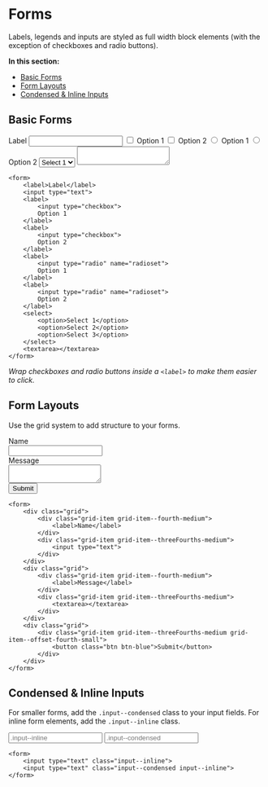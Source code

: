 # Forms

Labels, legends and inputs are styled as full width block elements (with the exception of checkboxes and radio buttons).

**In this section:**

<ul>
	<li><a data-scroll href="#basic-forms">Basic Forms</a></li>
	<li><a data-scroll href="#form-layouts">Form Layouts</a></li>
	<li><a data-scroll href="#condensed-and-inline-inputs">Condensed &amp; Inline Inputs</a></li>
</ul>

<h2 id="basic-forms">Basic Forms</h2>

<form>
	<label>Label</label>
	<input type="text">
	<label>
		<input type="checkbox">
		Option 1
	</label>
	<label>
		<input type="checkbox">
		Option 2
	</label>
	<label>
		<input type="radio" name="radioset">
		Option 1
	</label>
	<label>
		<input type="radio" name="radioset">
		Option 2
	</label>
	<select>
		<option>Select 1</option>
		<option>Select 2</option>
		<option>Select 3</option>
	</select>
	<textarea></textarea>
</form>

```markup
<form>
	<label>Label</label>
	<input type="text">
	<label>
		<input type="checkbox">
		Option 1
	</label>
	<label>
		<input type="checkbox">
		Option 2
	</label>
	<label>
		<input type="radio" name="radioset">
		Option 1
	</label>
	<label>
		<input type="radio" name="radioset">
		Option 2
	</label>
	<select>
		<option>Select 1</option>
		<option>Select 2</option>
		<option>Select 3</option>
	</select>
	<textarea></textarea>
</form>
```

*Wrap checkboxes and radio buttons inside a `<label>` to make them easier to click.*


<h2 id="form-layouts">Form Layouts</h2>

Use the grid system to add structure to your forms.

<form>
	<div class="grid">
		<div class="grid-item grid-item--fourth-medium">
			<label>Name</label>
		</div>
		<div class="grid-item grid-item--threeFourths-medium">
			<input type="text">
		</div>
	</div>
	<div class="grid">
		<div class="grid-item grid-item--fourth-medium">
			<label>Message</label>
		</div>
		<div class="grid-item grid-item--threeFourths-medium">
			<textarea></textarea>
		</div>
	</div>
	<div class="grid">
		<div class="grid-item grid-item--threeFourths-medium grid-item--offset-fourth-small">
			<button class="btn btn-blue">Submit</button>
		</div>
	</div>
</form>

```markup
<form>
	<div class="grid">
		<div class="grid-item grid-item--fourth-medium">
			<label>Name</label>
		</div>
		<div class="grid-item grid-item--threeFourths-medium">
			<input type="text">
		</div>
	</div>
	<div class="grid">
		<div class="grid-item grid-item--fourth-medium">
			<label>Message</label>
		</div>
		<div class="grid-item grid-item--threeFourths-medium">
			<textarea></textarea>
		</div>
	</div>
	<div class="grid">
		<div class="grid-item grid-item--threeFourths-medium grid-item--offset-fourth-small">
			<button class="btn btn-blue">Submit</button>
		</div>
	</div>
</form>
```


<h2 id="condensed-and-inline-inputs">Condensed &amp; Inline Inputs</h2>

For smaller forms, add the `.input--condensed` class to your input fields. For inline form elements, add the `.input--inline` class.

<form>
	<input type="text" class="input--inline" placeholder=".input--inline">
	<input type="text" class="input--condensed input--inline" placeholder=".input--condensed">
</form>

```markup
<form>
	<input type="text" class="input--inline">
	<input type="text" class="input--condensed input--inline">
</form>
```